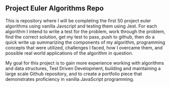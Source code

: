 ## Project Euler Algorithms Repo
This is repository where I will be completing the first 50 project euler algorithms using vanilla Javscript and testing them using Jest. For each algorithm I intend to write a test for the problem, work through the problem, find the correct solution, get my test to pass, push to github, then do a quick write up summarizing the components of my algorithm, programming concepts that were utilized, challenges I faced, how I overcame them, and possible real world applications of the algorithm in question. 

My goal for this project is to gain more experience working with algorithms and data structures, Test Driven Development, building and maintaining a large scale Github repository, and to create a portfolio piece that demonstrates proficiency in vanilla JavaScript programming.


